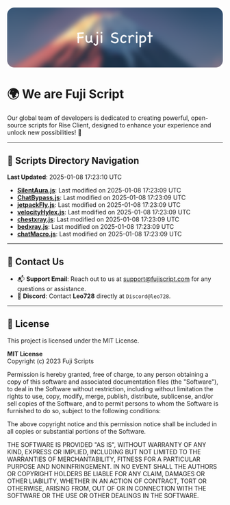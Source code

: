 ![Banner](.github/b.webp)

# 🌍 **We are Fuji Script**

Our global team of developers is dedicated to creating powerful, open-source scripts for Rise Client, designed to enhance your experience and unlock new possibilities! 🌟

---
<!-- SCRIPTS_NAVIGATION_START -->
## 📂 **Scripts Directory Navigation**

**Last Updated**: 2025-01-08 17:23:10 UTC

- **[SilentAura.js](scripts/SilentAura.js)**: Last modified on 2025-01-08 17:23:09 UTC
- **[ChatBypass.js](scripts/ChatBypass.js)**: Last modified on 2025-01-08 17:23:09 UTC
- **[jetpackFly.js](scripts/jetpackFly.js)**: Last modified on 2025-01-08 17:23:09 UTC
- **[velocityHylex.js](scripts/velocityHylex.js)**: Last modified on 2025-01-08 17:23:09 UTC
- **[chestxray.js](scripts/chestxray.js)**: Last modified on 2025-01-08 17:23:09 UTC
- **[bedxray.js](scripts/bedxray.js)**: Last modified on 2025-01-08 17:23:09 UTC
- **[chatMacro.js](scripts/chatMacro.js)**: Last modified on 2025-01-08 17:23:09 UTC

<!-- SCRIPTS_NAVIGATION_END -->

---

## 💬 **Contact Us**  
- 📬 **Support Email**: Reach out to us at [support@fujiscript.com](mailto:support@fujiscript.com) for any questions or assistance.  
- 💬 **Discord**: Contact **Leo728** directly at `Discord@leo728`.

---

## 📜 **License**

This project is licensed under the MIT License.  

**MIT License**  
Copyright (c) 2023 Fuji Scripts  

Permission is hereby granted, free of charge, to any person obtaining a copy of this software and associated documentation files (the "Software"), to deal in the Software without restriction, including without limitation the rights to use, copy, modify, merge, publish, distribute, sublicense, and/or sell copies of the Software, and to permit persons to whom the Software is furnished to do so, subject to the following conditions:  

The above copyright notice and this permission notice shall be included in all copies or substantial portions of the Software.  

THE SOFTWARE IS PROVIDED "AS IS", WITHOUT WARRANTY OF ANY KIND, EXPRESS OR IMPLIED, INCLUDING BUT NOT LIMITED TO THE WARRANTIES OF MERCHANTABILITY, FITNESS FOR A PARTICULAR PURPOSE AND NONINFRINGEMENT. IN NO EVENT SHALL THE AUTHORS OR COPYRIGHT HOLDERS BE LIABLE FOR ANY CLAIM, DAMAGES OR OTHER LIABILITY, WHETHER IN AN ACTION OF CONTRACT, TORT OR OTHERWISE, ARISING FROM, OUT OF OR IN CONNECTION WITH THE SOFTWARE OR THE USE OR OTHER DEALINGS IN THE SOFTWARE.  
